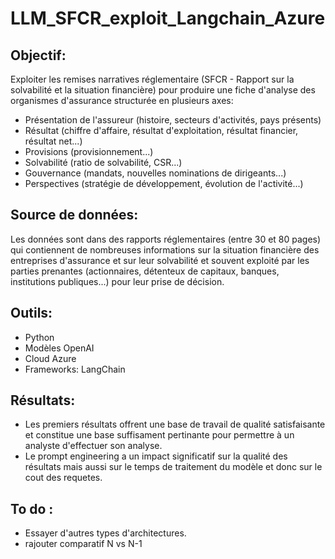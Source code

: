 # LLM_SFCR_exploit_Langchain_Azure

## Objectif:  
Exploiter les remises narratives réglementaire (SFCR - Rapport sur la solvabilité et la situation financière) pour produire une fiche d'analyse des organismes d'assurance structurée en plusieurs axes: 

- Présentation de l'assureur (histoire, secteurs d'activités, pays présents)
- Résultat (chiffre d'affaire, résultat d'exploitation, résultat financier, résultat net...)
- Provisions (provisionnement...)
- Solvabilité (ratio de solvabilité, CSR...)
- Gouvernance (mandats, nouvelles nominations de dirigeants...)
- Perspectives (stratégie de développement, évolution de l'activité...)

## Source de données: 
Les données sont dans des rapports réglementaires (entre 30 et 80 pages) qui contiennent de nombreuses informations sur la situation financière des entreprises d'assurance et sur leur solvabilité et souvent exploité par les parties prenantes (actionnaires, détenteux de capitaux, banques, institutions publiques...) pour leur prise de décision.


## Outils: 
- Python 
- Modèles OpenAI
- Cloud Azure 
- Frameworks: LangChain

## Résultats:
- Les premiers résultats offrent une base de travail de qualité satisfaisante et constitue une base suffisament pertinante pour permettre à un analyste d'effectuer son analyse.
- Le prompt engineering a un impact significatif sur la qualité des résultats mais aussi sur le temps de traitement du modèle et donc sur le cout des requetes.


##  To do : 
- Essayer d'autres types d'architectures.
- rajouter comparatif N vs N-1
  

